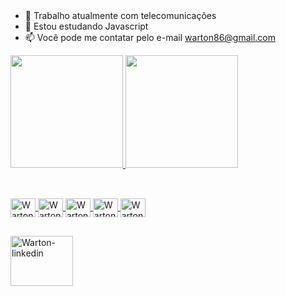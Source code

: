 <header>
  <link rel="stylesheet" href="devicon.min.css">
</header>



- 🔭 Trabalho atualmente com telecomunicações
- 🌱 Estou estudando Javascript
- 📫 Você pode me contatar pelo e-mail warton86@gmail.com

<div>
  <a href="https://github.com/wartonbarros">
  <img height="180em" src="https://github-readme-stats.vercel.app/api?username=wartonbarros&show_icons=true&theme=dark&include_all_commits=true&count_private=true"/>
  <img height="180em" src="https://github-readme-stats.vercel.app/api/top-langs/?username=wartonbarros&layout=compact&langs_count=7&theme=dark"/>
</div>
  
##
  
  <div style="display: inline_block"><br>
    <img align="center" alt="Warton-javascript" height="30" width="40" src='https://cdn.jsdelivr.net/gh/devicons/devicon/icons/javascript/javascript-original.svg'>
    <img align="center" alt="Warton-css3" height="30" width="40" src='https://cdn.jsdelivr.net/gh/devicons/devicon/icons/css3/css3-original-wordmark.svg'>
    <img align="center" alt="Warton-html5" height="30" width="40" src='https://cdn.jsdelivr.net/gh/devicons/devicon/icons/html5/html5-original-wordmark.svg'>
    <img align="center" alt="Warton-bash" height="30" width="40" src='https://cdn.jsdelivr.net/gh/devicons/devicon/icons/bash/bash-plain.svg'>
    <img align="center" alt="Warton-java" height="30" width="40" src='https://cdn.jsdelivr.net/gh/devicons/devicon/icons/java/java-original-wordmark.svg'>

  </div>
  
##
 
  <div>
    <a href="https://www.linkedin.com/in/wartonbarros
    " target="_blank"><img align="center" alt="Warton-linkedin" height="80" width="100" src="https://cdn.jsdelivr.net/gh/devicons/devicon/icons/linkedin/linkedin-original-wordmark.svg" target="_blank"></a>
  </div>
